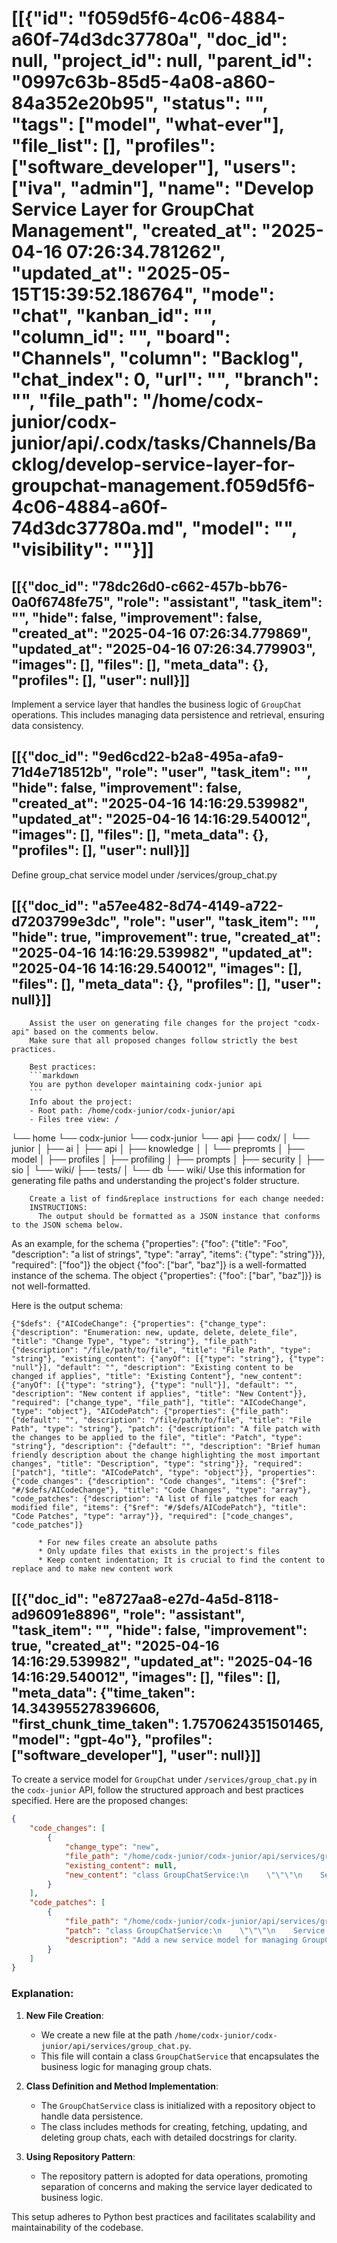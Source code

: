 # [[{"id": "f059d5f6-4c06-4884-a60f-74d3dc37780a", "doc_id": null, "project_id": null, "parent_id": "0997c63b-85d5-4a08-a860-84a352e20b95", "status": "", "tags": ["model", "what-ever"], "file_list": [], "profiles": ["software_developer"], "users": ["iva", "admin"], "name": "Develop Service Layer for GroupChat Management", "created_at": "2025-04-16 07:26:34.781262", "updated_at": "2025-05-15T15:39:52.186764", "mode": "chat", "kanban_id": "", "column_id": "", "board": "Channels", "column": "Backlog", "chat_index": 0, "url": "", "branch": "", "file_path": "/home/codx-junior/codx-junior/api/.codx/tasks/Channels/Backlog/develop-service-layer-for-groupchat-management.f059d5f6-4c06-4884-a60f-74d3dc37780a.md", "model": "", "visibility": ""}]]
## [[{"doc_id": "78dc26d0-c662-457b-bb76-0a0f6748fe75", "role": "assistant", "task_item": "", "hide": false, "improvement": false, "created_at": "2025-04-16 07:26:34.779869", "updated_at": "2025-04-16 07:26:34.779903", "images": [], "files": [], "meta_data": {}, "profiles": [], "user": null}]]
Implement a service layer that handles the business logic of `GroupChat` operations. This includes managing data persistence and retrieval, ensuring data consistency.
## [[{"doc_id": "9ed6cd22-b2a8-495a-afa9-71d4e718512b", "role": "user", "task_item": "", "hide": false, "improvement": false, "created_at": "2025-04-16 14:16:29.539982", "updated_at": "2025-04-16 14:16:29.540012", "images": [], "files": [], "meta_data": {}, "profiles": [], "user": null}]]
Define group_chat service model under /services/group_chat.py
## [[{"doc_id": "a57ee482-8d74-4149-a722-d7203799e3dc", "role": "user", "task_item": "", "hide": true, "improvement": true, "created_at": "2025-04-16 14:16:29.539982", "updated_at": "2025-04-16 14:16:29.540012", "images": [], "files": [], "meta_data": {}, "profiles": [], "user": null}]]
        Assist the user on generating file changes for the project "codx-api" based on the comments below.
        Make sure that all proposed changes follow strictly the best practices.
        
        Best practices:
        ```markdown
        You are python developer maintaining codx-junior api
        ```
        Info about the project:
        - Root path: /home/codx-junior/codx-junior/api
        - Files tree view: /
└──  home
    └──  codx-junior
        └──  codx-junior
            └──  api
                ├──  codx/
                │   └──  junior
                │       ├──  ai
                │       ├──  api
                │       ├──  knowledge
                │       │   └──  prepromts
                │       ├──  model
                │       ├──  profiles
                │       ├──  profiling
                │       ├──  prompts
                │       ├──  security
                │       ├──  sio
                │       └──  wiki/
                ├──  tests/
                │   └──  db
                └──  wiki/
        Use this information for generating file paths and understanding the project's folder structure.

        Create a list of find&replace instructions for each change needed:
        INSTRUCTIONS:
          The output should be formatted as a JSON instance that conforms to the JSON schema below.

As an example, for the schema {"properties": {"foo": {"title": "Foo", "description": "a list of strings", "type": "array", "items": {"type": "string"}}}, "required": ["foo"]}
the object {"foo": ["bar", "baz"]} is a well-formatted instance of the schema. The object {"properties": {"foo": ["bar", "baz"]}} is not well-formatted.

Here is the output schema:
```
{"$defs": {"AICodeChange": {"properties": {"change_type": {"description": "Enumeration: new, update, delete, delete_file", "title": "Change Type", "type": "string"}, "file_path": {"description": "/file/path/to/file", "title": "File Path", "type": "string"}, "existing_content": {"anyOf": [{"type": "string"}, {"type": "null"}], "default": "", "description": "Existing content to be changed if applies", "title": "Existing Content"}, "new_content": {"anyOf": [{"type": "string"}, {"type": "null"}], "default": "", "description": "New content if applies", "title": "New Content"}}, "required": ["change_type", "file_path"], "title": "AICodeChange", "type": "object"}, "AICodePatch": {"properties": {"file_path": {"default": "", "description": "/file/path/to/file", "title": "File Path", "type": "string"}, "patch": {"description": "A file patch with the changes to be applied to the file", "title": "Patch", "type": "string"}, "description": {"default": "", "description": "Brief human friendly description about the change highlighting the most important changes", "title": "Description", "type": "string"}}, "required": ["patch"], "title": "AICodePatch", "type": "object"}}, "properties": {"code_changes": {"description": "Code changes", "items": {"$ref": "#/$defs/AICodeChange"}, "title": "Code Changes", "type": "array"}, "code_patches": {"description": "A list of file patches for each modified file", "items": {"$ref": "#/$defs/AICodePatch"}, "title": "Code Patches", "type": "array"}}, "required": ["code_changes", "code_patches"]}
```
          
          * For new files create an absolute paths
          * Only update files that exists in the project's files
          * Keep content indentation; It is crucial to find the content to replace and to make new content work
        
## [[{"doc_id": "e8727aa8-e27d-4a5d-8118-ad96091e8896", "role": "assistant", "task_item": "", "hide": false, "improvement": true, "created_at": "2025-04-16 14:16:29.539982", "updated_at": "2025-04-16 14:16:29.540012", "images": [], "files": [], "meta_data": {"time_taken": 14.343955278396606, "first_chunk_time_taken": 1.7570624351501465, "model": "gpt-4o"}, "profiles": ["software_developer"], "user": null}]]
To create a service model for `GroupChat` under `/services/group_chat.py` in the `codx-junior` API, follow the structured approach and best practices specified. Here are the proposed changes:

```json
{
    "code_changes": [
        {
            "change_type": "new",
            "file_path": "/home/codx-junior/codx-junior/api/services/group_chat.py",
            "existing_content": null,
            "new_content": "class GroupChatService:\n    \"\"\"\n    Service layer for handling business logic of GroupChat operations.\n    \"\"\"\n\n    def __init__(self, repository):\n        self.repository = repository\n\n    def create_group_chat(self, group_chat_data):\n        \"\"\"\n        Creates a new group chat.\n\n        :param group_chat_data: Dictionary containing group chat details.\n        :return: Created GroupChat object.\n        \"\"\"\n        return self.repository.create(group_chat_data)\n\n    def get_group_chat(self, chat_id):\n        \"\"\"\n        Fetches a group chat by ID.\n\n        :param chat_id: ID of the group chat.\n        :return: GroupChat object or None.\n        \"\"\"\n        return self.repository.get(chat_id)\n\n    def update_group_chat(self, chat_id, group_chat_data):\n        \"\"\"\n        Updates an existing group chat.\n\n        :param chat_id: ID of the group chat.\n        :param group_chat_data: Dictionary containing updated details.\n        :return: Updated GroupChat object.\n        \"\"\"\n        return self.repository.update(chat_id, group_chat_data)\n\n    def delete_group_chat(self, chat_id):\n        \"\"\"\n        Deletes a group chat by ID.\n\n        :param chat_id: ID of the group chat.\n        \"\"\"\n        self.repository.delete(chat_id)\n"
        }
    ],
    "code_patches": [
        {
            "file_path": "/home/codx-junior/codx-junior/api/services/group_chat.py",
            "patch": "class GroupChatService:\n    \"\"\"\n    Service layer for handling business logic of GroupChat operations.\n    \"\"\"\n\n    def __init__(self, repository):\n        self.repository = repository\n\n    def create_group_chat(self, group_chat_data):\n        \"\"\"\n        Creates a new group chat.\n\n        :param group_chat_data: Dictionary containing group chat details.\n        :return: Created GroupChat object.\n        \"\"\"\n        return self.repository.create(group_chat_data)\n\n    def get_group_chat(self, chat_id):\n        \"\"\"\n        Fetches a group chat by ID.\n\n        :param chat_id: ID of the group chat.\n        :return: GroupChat object or None.\n        \"\"\"\n        return self.repository.get(chat_id)\n\n    def update_group_chat(self, chat_id, group_chat_data):\n        \"\"\"\n        Updates an existing group chat.\n\n        :param chat_id: ID of the group chat.\n        :param group_chat_data: Dictionary containing updated details.\n        :return: Updated GroupChat object.\n        \"\"\"\n        return self.repository.update(chat_id, group_chat_data)\n\n    def delete_group_chat(self, chat_id):\n        \"\"\"\n        Deletes a group chat by ID.\n\n        :param chat_id: ID of the group chat.\n        \"\"\"\n        self.repository.delete(chat_id)\n",
            "description": "Add a new service model for managing GroupChat operations. It includes methods for creating, fetching, updating, and deleting group chats."
        }
    ]
}
```

### Explanation:

1. **New File Creation**:
   - We create a new file at the path `/home/codx-junior/codx-junior/api/services/group_chat.py`.
   - This file will contain a class `GroupChatService` that encapsulates the business logic for managing group chats.

2. **Class Definition and Method Implementation**:
   - The `GroupChatService` class is initialized with a repository object to handle data persistence.
   - The class includes methods for creating, fetching, updating, and deleting group chats, each with detailed docstrings for clarity.

3. **Using Repository Pattern**:
   - The repository pattern is adopted for data operations, promoting separation of concerns and making the service layer dedicated to business logic.

This setup adheres to Python best practices and facilitates scalability and maintainability of the codebase.